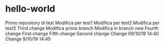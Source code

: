 # hello-world
Primo repository di test
Modifica per test1
Modifica per test2
Modifica per test3
Third change
Modifica primo branch
Modifica in branch new
Fourth change
First change
Fifth change
Second change
Change 09/10/19 14:40
Change 9/10/19 14:45
